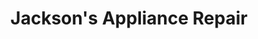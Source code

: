 ---
title: "Jackson's Appliance Repair"
url: /greenville/jacksons-appliance-repair/
shop: Elektronik
---